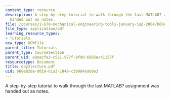 ```yaml
---
content_type: resource
description: A step-by-step tutorial to walk through the last MATLAB? assignment was
  handed out as notes.
file: /courses/2-670-mechanical-engineering-tools-january-iap-2004/b60e82ded01961a31049c39984aab0e3_day3lecture.pdf
file_type: application/pdf
learning_resource_types:
- Tutorials
ocw_type: OCWFile
parent_title: Tutorials
parent_type: CourseSection
parent_uid: e8eacfe3-c521-977f-9f90-6985ec41157f
resourcetype: Document
title: day3lecture.pdf
uid: b60e82de-d019-61a3-1049-c39984aab0e3
---
```

A step-by-step tutorial to walk through the last MATLAB? assignment was handed out as notes.

